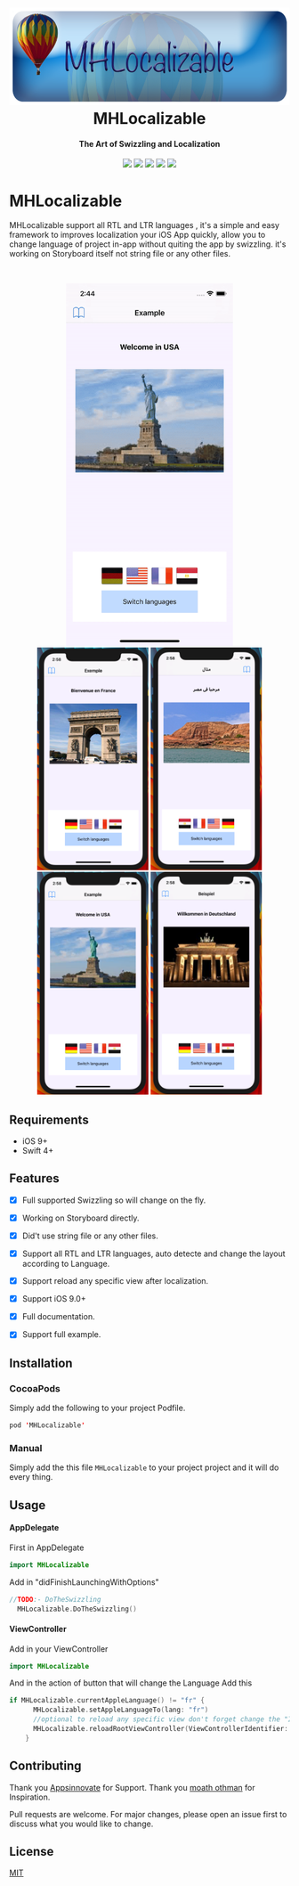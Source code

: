 <h1 align="center">
  <img src="/Images/banner.png" height="175"/>
  <br>
  MHLocalizable
  <br>
</h1>

<h4 align="center">The Art of Swizzling and Localization</h4>

<p align="center">
  
   <img src="https://img.shields.io/badge/build-passing-green.svg"/>
   <img src="https://img.shields.io/badge/pod-v0.1.4-blue.svg"/>
   <img src="https://img.shields.io/badge/platform-iOS%209%2B-red.svg"/>
   <img src="https://img.shields.io/badge/language-Swift%204-orange.svg"/>
   <img src="https://img.shields.io/badge/license-MIT-lightgrey.svg"/>
   
</p>


# MHLocalizable
MHLocalizable support all RTL and LTR languages , it's a simple and easy framework to improves localization your iOS App quickly, allow you to change language of project in-app without quiting the app by swizzling. it's working on Storyboard itself not string file or any other files. 

<br>
<p align="center">
  
<img src="/Images/gif.gif" width="300"/>
<br>
  <img src="/Images/d.png" width="200" height="400"/>
  <img src="/Images/e.png" width="200" height="400"/>
  <img src="/Images/u.png" width="200" height="400"/>
  <img src="/Images/f.png" width="200" height="400"/>

</p>

## Requirements
* iOS 9+
* Swift 4+

## Features

- [x] Full supported Swizzling so will change on the fly.
- [x] Working on Storyboard directly.
- [x] Did't use string file or any other files. 
- [x] Support all RTL and LTR languages, auto detecte and change the layout according to Language. 
- [x] Support reload any specific view after localization.
- [x] Support iOS 9.0+ 
- [x] Full documentation.
- [x] Support full example.


## Installation

### CocoaPods
Simply add the following to your project Podfile.
```swift
pod 'MHLocalizable'
```
### Manual
Simply add the this file `MHLocalizable` to your project project and it will do every thing.



## Usage

#### AppDelegate
First in AppDelegate
```swift
import MHLocalizable
```

Add in "didFinishLaunchingWithOptions"
```swift
//TODO:- DoTheSwizzling
  MHLocalizable.DoTheSwizzling()
```

#### ViewController
Add in your ViewController
```swift
import MHLocalizable
```
And in the action of button that will change the Language Add this
```swift
if MHLocalizable.currentAppleLanguage() != "fr" {
      MHLocalizable.setAppleLanguageTo(lang: "fr")
      //optional to reload any specific view don't forget change the "Identifier"
      MHLocalizable.reloadRootViewController(ViewControllerIdentifier: "your ViewController Identifier")
    }
```


## Contributing
Thank you <a href="https://www.Appsinnovate.com/">Appsinnovate</a> for Support.
Thank you <a href="https://medium.com/@dark_torch/">moath othman</a> for Inspiration.

Pull requests are welcome. For major changes, please open an issue first to discuss what you would like to change.



## License
[MIT](https://choosealicense.com/licenses/mit/)
